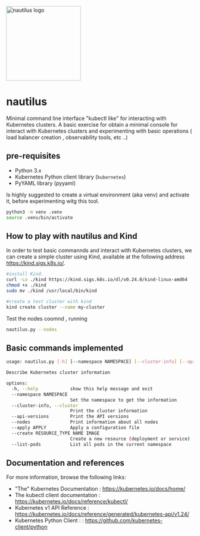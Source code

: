 <img src="images/nautilus.jpg" alt="nautilus logo" width="200" height="200">

# nautilus
Minimal command line interface "kubectl like" for interacting with Kubernetes clusters. A basic exercise for obtain a minimal console for interact with Kubernetes clusters and experimenting with basic operations ( load balancer creation , observability tools, etc ..)

## pre-requisites

- Python 3.x
- Kubernetes Python client library (`kubernetes`)
- PyYAML library (pyyaml)

Is highly suggested to create a virtual environment (aka venv)  and activate it, before experimenting witg this tool. 

```bash
python3 -m venv .venv
source .venv/bin/activate
```

## How to play with nautilus and Kind 

In order to test basic commannds and interact with Kubernetes clusters, we can create a simple cluster using Kind, available at the following address <https://kind.sigs.k8s.io/>.

```sh
#install Kind.
curl -Lo ./kind https://kind.sigs.k8s.io/dl/v0.24.0/kind-linux-amd64
chmod +x ./kind
sudo mv ./kind /usr/local/bin/kind
```

```sh
#create a test cluster with kind
kind create cluster --name my-cluster
```
Test the nodes coomnd , running 
```sh
nautilus.py --nodes
```
## Basic commands implemented 
```sh
usage: nautilus.py [-h] [--namespace NAMESPACE] [--cluster-info] [--api-versions] [--nodes]

Describe Kubernetes cluster information

options:
  -h, --help            show this help message and exit
  --namespace NAMESPACE
                        Set the namespace to get the information
  --cluster-info, --cluster
                        Print the cluster information
  --api-versions        Print the API versions
  --nodes               Print information about all nodes
  --apply APPLY         Apply a configuration file
  --create RESOURCE_TYPE NAME IMAGE
                        Create a new resource (deployment or service)
  --list-pods           List all pods in the current namespace
```
## Documentation and references

For more information, browse the following links:

- "The" Kubernetes Documentation  : <https://kubernetes.io/docs/home/>
- The kubectl client documentation : <https://kubernetes.io/docs/reference/kubectl/>
- Kubernetes v1 API Reference  : <https://kubernetes.io/docs/reference/generated/kubernetes-api/v1.24/>
- Kubernetes Python Client : : <https://github.com/kubernetes-client/python>


